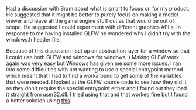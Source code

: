 
Had a discussion with Bram about what is smart to focus on for my product. He suggested that it might be better to purely focus on making a model viewer and leave all the game engine stuff out as that would be out of scope. He suggested I could experiment with different graphics API's. In response to me having installed GLFW he wondered why I didn't try with the windows.h header file. 

Because of this discussion I set up an abstraction layer for a window so that I could use both GLFW and windows for windows :) 
Making GLFW work again was very easy but Windows has given me some more issues. I ran into some difficulties with not wanting to use a special entrypoint method which meant that I had to find a workaround to get some of the variables that were needed. I looked at the GLFW source code to see how they did it as they don't require the special entrypoint either and I found out they load it straight from user32.dll. I tried using that and that worked fine but I found a better solution using [this](https://devblogs.microsoft.com/oldnewthing/20041025-00/?p=37483).
